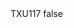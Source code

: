 <?xml version="1.0" encoding="UTF-8"?>
<CustomMetadata xmlns="http://soap.sforce.com/2006/04/metadata">
    <label>TXU117</label>
    <protected>false</protected>
</CustomMetadata>
